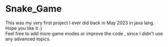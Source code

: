 # Snake_Game
This was my very first project I ever did back in May 2023 in java lang. Hope you like it :)
<br>
Feel free to add more game modes or improve the code , since I didn't use any advanced topics.
